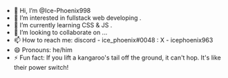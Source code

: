 - 👋 Hi, I’m @Ice-Phoenix998
- 👀 I’m interested in fullstack web developing .
- 🌱 I’m currently learning CSS & JS . 
- 💞️ I’m looking to collaborate on ...
- 📫 How to reach me: discord - ice_phoenix#0048
                     : X - icephoenix963
- 😄 Pronouns: he/him
- ⚡ Fun fact: If you lift a kangaroo's tail off the ground, it can't hop. It's like their power switch!

<!---
Ice-Phoenix998/Ice-Phoenix998 is a ✨ special ✨ repository because its `README.md` (this file) appears on your GitHub profile.
You can click the Preview link to take a look at your changes.
--->
